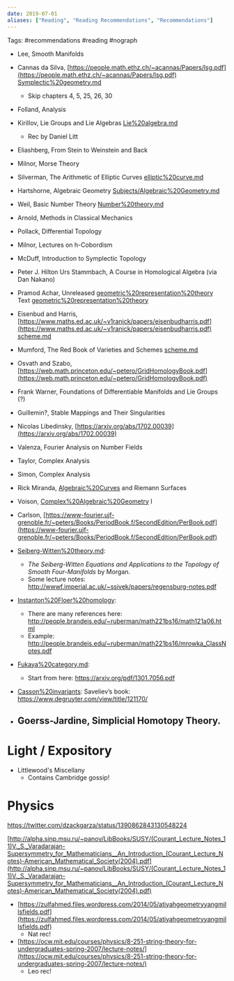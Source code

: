 ```yaml
---
date: 2019-07-01
aliases: ["Reading", "Reading Recommendations", "Recommendations"]
---
```


Tags: #recommendations #reading #nograph 

- Lee, Smooth Manifolds

- Cannas da Silva, [https://people.math.ethz.ch/~acannas/Papers/lsg.pdf](https://people.math.ethz.ch/~acannas/Papers/lsg.pdf)
	[Symplectic%20geometry.md](Unsorted/Symplectic%20geometry.md)
  - Skip chapters 4, 5, 25, 26, 30

- Folland, Analysis

- Kirillov, Lie Groups and Lie Algebras [Lie%20algebra.md](Unsorted/Lie%20algebra.md)
  - Rec by Daniel Litt

- Eliashberg, From Stein to Weinstein and Back

- Milnor, Morse Theory

- Silverman, The Arithmetic of Elliptic Curves
	[elliptic%20curve.md](Unsorted/elliptic%20curve.md)

- Hartshorne, Algebraic Geometry
	[Subjects/Algebraic%20Geometry.md](Subjects/Algebraic%20Geometry.md)

- Weil, Basic Number Theory
	[Number%20theory.md](Unsorted/Number%20theory.md)

- Arnold, Methods in Classical Mechanics

- Pollack, Differential Topology

- Milnor, Lectures on h-Cobordism

- McDuff, Introduction to Symplectic Topology

- Peter J. Hilton Urs Stammbach, A Course in Homological Algebra (via Dan Nakano)

- Pramod Achar, Unreleased [geometric%20representation%20theory](geometric%20representation%20theory) Text
	[geometric%20representation%20theory](geometric%20representation%20theory)

- Eisenbud and Harris, [https://www.maths.ed.ac.uk/~v1ranick/papers/eisenbudharris.pdf](https://www.maths.ed.ac.uk/~v1ranick/papers/eisenbudharris.pdf)
	[scheme.md](Unsorted/scheme.md)

- Mumford, The Red Book of Varieties and Schemes
	[scheme.md](Unsorted/scheme.md)

- Osvath and Szabo, [https://web.math.princeton.edu/~petero/GridHomologyBook.pdf](https://web.math.princeton.edu/~petero/GridHomologyBook.pdf)

- Frank Warner, Foundations of Differentiable Manifolds and Lie Groups (?)

- Guillemin?, Stable Mappings and Their Singularities

- Nicolas Libedinsky, [https://arxiv.org/abs/1702.00039](https://arxiv.org/abs/1702.00039)

- Valenza, Fourier Analysis on Number Fields

- Taylor, Complex Analysis

- Simon, Complex Analysis

- Rick Miranda, [Algebraic%20Curves](Algebraic%20Curves) and Riemann Surfaces

- Voison, [Complex%20Algebraic%20Geometry](Complex%20Algebraic%20Geometry) I

- Carlson, [https://www-fourier.ujf-grenoble.fr/~peters/Books/PeriodBook.f/SecondEdition/PerBook.pdf](https://www-fourier.ujf-grenoble.fr/~peters/Books/PeriodBook.f/SecondEdition/PerBook.pdf)


- [Seiberg-Witten%20theory.md](Unsorted/Seiberg%20Witten.md): 
	- *The Seiberg-Witten Equations and Applications to the Topology of Smooth Four-Manifolds* by Morgan. 
	- Some lecture notes: <http://wwwf.imperial.ac.uk/~ssivek/papers/regensburg-notes.pdf>
- [Instanton%20Floer%20homology](Instanton%20Floer%20homology):
	- There are many references here: <http://people.brandeis.edu/~ruberman/math221bs16/math121a06.html> 
	- Example: <http://people.brandeis.edu/~ruberman/math221bs16/mrowka_ClassNotes.pdf>
- [Fukaya%20category.md](Unsorted/Fukaya%20category.md):  
	- Start from here: <https://arxiv.org/pdf/1301.7056.pdf>
-  [Casson%20invariants](Casson%20invariants):
	Saveliev’s book: <https://www.degruyter.com/view/title/121170/>
	
- Goerss-Jardine, Simplicial Homotopy Theory.
	- 

# Light / Expository

- Littlewood's Miscellany
	- Contains Cambridge gossip! 

# Physics

https://twitter.com/dzackgarza/status/1390862843130548224

[http://alpha.sinp.msu.ru/~panov/LibBooks/SUSY/(Courant_Lecture_Notes_11)V._S._Varadarajan-Supersymmetry_for_Mathematicians__An_Introduction_(Courant_Lecture_Notes)-American_Mathematical_Society(2004).pdf](http://alpha.sinp.msu.ru/~panov/LibBooks/SUSY/(Courant_Lecture_Notes_11)V._S._Varadarajan-Supersymmetry_for_Mathematicians__An_Introduction_(Courant_Lecture_Notes)-American_Mathematical_Society(2004).pdf)

- [https://zulfahmed.files.wordpress.com/2014/05/atiyahgeometryyangmillsfields.pdf](https://zulfahmed.files.wordpress.com/2014/05/atiyahgeometryyangmillsfields.pdf)
	- Nat rec!
- [https://ocw.mit.edu/courses/physics/8-251-string-theory-for-undergraduates-spring-2007/lecture-notes/](https://ocw.mit.edu/courses/physics/8-251-string-theory-for-undergraduates-spring-2007/lecture-notes/)
	- Leo rec!